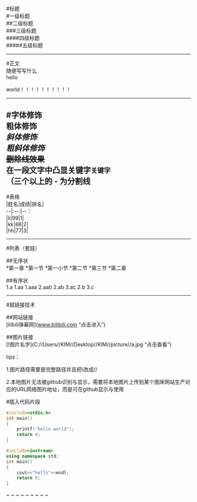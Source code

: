 #标题<br>
#一级标题<br>
##二级标题<br>
###三级标题<br>
####四级标题<br>
#####五级标题<br>

----------------
#正文<br>
随便写写什么<br>
hello

world！！！！！！！！！！

------
#字体修饰<br>
**粗体修饰**<br>
*斜体修饰*<br>
***粗斜体修饰***<br>
~~删除线效果~~<br>
在一段文字中凸显关键字`关键字`<br>
（三个以上的 - 为分割线 <br>
------
#表格<br>
|姓名|成绩|排名|<br>
 --|:--:|--：<br>
|li|99|1|<br>
|kk|88|2|<br>
|hh|77|3|<br>

----
#列表（套娃）

##无序状<br>
*第一章
 *第一节
  *第一小节
 *第二节
 *第三节
*第二章	

##有序状<br>
1.a
 1.aa
  1.aaa
  2.aab
 2.ab
 3.ac
2.b
3.c

---
#超链接技术

##网站链接<br>
[ilibili弹幕网](www.bilibili.com “点击进入”)

##图片链接<br>
[!图片名字](C://Users//KIM//Desktop//KIM//picture//a.jpg “点击查看”)


tips：

1.图片路径需要是完整路径并且把\改成//

2.本地图片无法被github识别与显示，需要将本地图片上传到某个图床网站生产对应的URL网络图片地址，而是可在github显示与使用



#插入代码片段<br>
```c
#include<stdio.h>
int main()
{
	printf("hello world");
	return 0;
}
```

```cpp
#include<iostream>
using namespace std;
int main()
{
	cout<<"hello"<<endl;
	return 0;
}
```











~
~
~
~
~
~
~
~
~
